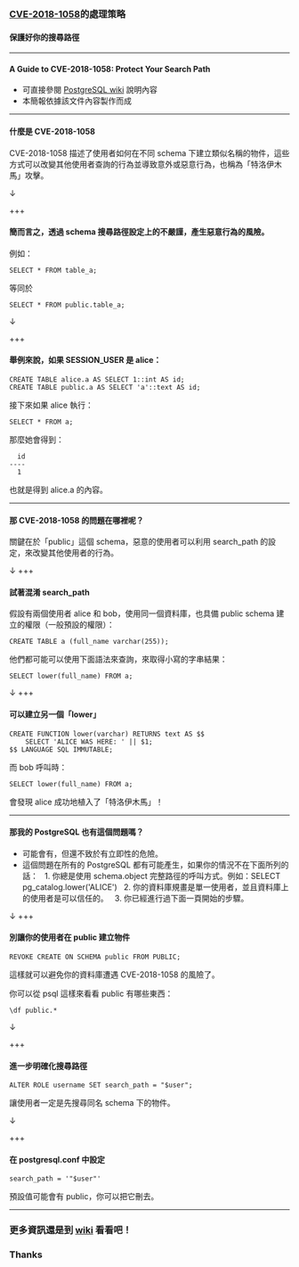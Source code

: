 ### [CVE-2018-1058](https://cve.mitre.org/cgi-bin/cvename.cgi?name=CVE-2018-1058)的處理策略
#### 保護好你的搜尋路徑

---

#### A Guide to CVE-2018-1058: Protect Your Search Path
- 可直接參閱 [PostgreSQL wiki](https://wiki.postgresql.org/wiki/A_Guide_to_CVE-2018-1058:_Protect_Your_Search_Path) 說明內容
- 本簡報依據該文件內容製作而成

---

#### 什麼是 CVE-2018-1058
CVE-2018-1058 描述了使用者如何在不同 schema 下建立類似名稱的物件，這些方式可以改變其他使用者查詢的行為並導致意外或惡意行為，也稱為「特洛伊木馬」攻擊。

↓

+++

#### 簡而言之，透過 schema 搜尋路徑設定上的不嚴謹，產生惡意行為的風險。

例如：
```
SELECT * FROM table_a;
```
等同於
```
SELECT * FROM public.table_a;
```
↓

+++
#### 舉例來說，如果 SESSION_USER 是 alice：

```
CREATE TABLE alice.a AS SELECT 1::int AS id;
CREATE TABLE public.a AS SELECT 'a'::text AS id;
```

接下來如果 alice 執行：
```
SELECT * FROM a;
```
那麼她會得到：
```
  id 
----
  1
```
也就是得到 alice.a 的內容。

---
#### 那 CVE-2018-1058 的問題在哪裡呢？
關鍵在於「public」這個 schema，惡意的使用者可以利用 search_path 的設定，來改變其他使用者的行為。

↓
+++
#### 試著混淆 search_path
假設有兩個使用者 alice 和 bob，使用同一個資料庫，也具備 public schema 建立的權限（一般預設的權限）：
```
CREATE TABLE a (full_name varchar(255));
```
他們都可能可以使用下面語法來查詢，來取得小寫的字串結果：
```
SELECT lower(full_name) FROM a;
```
↓
+++
#### 可以建立另一個「lower」
```
CREATE FUNCTION lower(varchar) RETURNS text AS $$
    SELECT 'ALICE WAS HERE: ' || $1;
$$ LANGUAGE SQL IMMUTABLE;
```
而 bob 呼叫時：
```
SELECT lower(full_name) FROM a;
```
會發現 alice 成功地植入了「特洛伊木馬」！

---
#### 那我的 PostgreSQL 也有這個問題嗎？
* 可能會有，但還不致於有立即性的危險。
* 這個問題在所有的 PostgreSQL 都有可能產生，如果你的情況不在下面所列的話：
   1. 你總是使用 schema.object 完整路徑的呼叫方式。例如：SELECT pg_catalog.lower('ALICE')
   2. 你的資料庫規畫是單一使用者，並且資料庫上的使用者是可以信任的。
   3. 你已經進行過下面一頁開始的步驟。

↓
+++
#### 別讓你的使用者在 public 建立物件
```
REVOKE CREATE ON SCHEMA public FROM PUBLIC;
```
這樣就可以避免你的資料庫遭遇 CVE-2018-1058 的風險了。

你可以從 psql 這樣來看看 public 有哪些東西：
```
\df public.*
```
↓

+++
#### 進一步明確化搜尋路徑
```
ALTER ROLE username SET search_path = "$user";
```
讓使用者一定是先搜尋同名 schema 下的物件。

↓

+++
#### 在 postgresql.conf 中設定
```
search_path = '"$user"'
```
預設值可能會有 public，你可以把它刪去。

---

### 更多資訊還是到 [wiki](https://wiki.postgresql.org/wiki/A_Guide_to_CVE-2018-1058:_Protect_Your_Search_Path) 看看吧！
### Thanks
